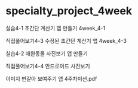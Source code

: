 # specialty_project_4week

실습4-1 초간단 계산기 앱 만들기 4week_4-1

직접풀어보기4-3 수정된 초간단 계산기 앱 4week_4-3

실습4-2 애완동물 사진보기 앱 만들기

직접풀어보기4-4 안드로이드 사진보기 

이미지 번갈아 보여주기 앱  4주차미션.pdf
